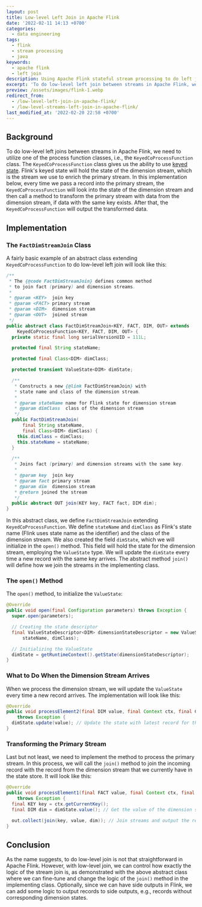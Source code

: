 ```yaml
---
layout: post
title: Low-level Left Join in Apache Flink
date: '2022-02-11 14:13 +0700'
categories:
  - data engineering
tags:
  - flink
  - stream processing
  - java
keywords:
  - apache flink
  - left join
description: Using Apache Flink stateful stream processing to do left join between streams.
excerpt: 'To do low-level left join between streams in Apache Flink, we need to utilize one of the Flink''s process function classes, i.e., KeyedCoProcessFunction class.'
preview: /assets/images/flink-1.webp
redirect_from:
  - /low-level-left-join-in-apache-flink/
  - /low-level-streams-left-join-in-apache-flink/
last_modified_at: '2022-02-20 22:58 +0700'
---
```


## Background

To do low-level left joins between streams in Apache Flink, we need to utilize one of the process function classes, i.e., the `KeyedCoProcessFunction` class.<!--more--> The `KeyedCoProcessFunction` class gives us the ability to use [keyed state][flink-state]. Flink's keyed state will hold the state of the dimension stream, which is the stream we use to enrich the primary stream. In this implementation below, every time we pass a record into the primary stream, the `KeyedCoProcessFunction` will look into the state of the dimension stream and then call a method to transform the primary stream with data from the dimension stream, if data with the same key exists. After that, the `KeyedCoProcessFunction` will output the transformed data.

## Implementation

### The `FactDimStreamJoin` Class

A fairly basic example of an abstract class extending `KeyedCoProcessFunction` to do low-level left join will look like this:

```java
/**
 * The {@code FactDimStreamJoin} defines common method
 * to join fact (primary) and dimension streams.
 *
 * @param <KEY>  join key
 * @param <FACT> primary stream
 * @param <DIM>  dimension stream
 * @param <OUT>  joined stream
 */
public abstract class FactDimStreamJoin<KEY, FACT, DIM, OUT> extends
    KeyedCoProcessFunction<KEY, FACT, DIM, OUT> {
  private static final long serialVersionUID = 111L;

  protected final String stateName;

  protected final Class<DIM> dimClass;

  protected transient ValueState<DIM> dimState;

  /**
   * Constructs a new {@link FactDimStreamJoin} with
   * state name and class of the dimension stream.
   *
   * @param stateName name for Flink state for dimension stream
   * @param dimClass  class of the dimension stream
   */
  public FactDimStreamJoin(
      final String stateName,
      final Class<DIM> dimClass) {
    this.dimClass = dimClass;
    this.stateName = stateName;
  }

  /**
   * Joins fact (primary) and dimension streams with the same key.
   *
   * @param key  join key
   * @param fact primary stream
   * @param dim  dimension stream
   * @return joined the stream
   */
  public abstract OUT join(KEY key, FACT fact, DIM dim);
}
```

In this abstract class, we define `FactDimStreamJoin` extending `KeyedCoProcessFunction`. We define `stateName` and `dimClass` as Flink's state name (Flink uses state name as the identifier) and the class of the dimension stream. We also created the field `dimState`, which we will initialize in the `open()` method. This field will hold the state for the dimension stream, employing the `ValueState` type. We will update the `dimState` every time a new record with the same key arrives. The abstract method `join()` will define how we join the streams in the implementing class.

### The `open()` Method

The `open()` method, to initialize the `ValueState`:

```java
@Override
public void open(final Configuration parameters) throws Exception {
  super.open(parameters);

  // Creating the state descriptor
  final ValueStateDescriptor<DIM> dimensionStateDescriptor = new ValueStateDescriptor<>(
      stateName, dimClass);

  // Initializing the ValueState
  dimState = getRuntimeContext().getState(dimensionStateDescriptor);
}
```

### What to Do When the Dimension Stream Arrives

When we process the dimension stream, we will update the `ValueState` every time a new record arrives. The implementation will look like this:

```java
@Override
public void processElement2(final DIM value, final Context ctx, final Collector<OUT> out)
    throws Exception {
  dimState.update(value); // Update the state with latest record for the key
}
```

### Transforming the Primary Stream

Last but not least, we need to implement the method to process the primary stream. In this process, we will call the `join()` method to join the incoming record with the record from the dimension stream that we currently have in the state store. It will look like this:

```java
@Override
public void processElement1(final FACT value, final Context ctx, final Collector<OUT> out)
    throws Exception {
  final KEY key = ctx.getCurrentKey();
  final DIM dim = dimState.value(); // Get the value of the dimension state for this key

  out.collect(join(key, value, dim)); // Join streams and output the result
}
```

## Conclusion

As the name suggests, to do low-level join is not that straightforward in Apache Flink. However, with low-level join, we can control how exactly the logic of the stream join is, as demonstrated with the above abstract class where we can fine-tune and change the logic of the `join()` method in the implementing class. Optionally, since we can have side outputs in Flink, we can add some logic to output records to side outputs, e.g., records without corresponding dimension states.

[flink-state]: https://nightlies.apache.org/flink/flink-docs-release-1.14/docs/dev/datastream/fault-tolerance/state/
